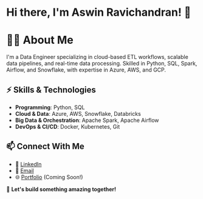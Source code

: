 # Hi there, I'm Aswin Ravichandran! 🚀

# 👨‍💻 About Me

I'm a Data Engineer specializing in cloud-based ETL workflows, scalable data pipelines, and real-time data processing. Skilled in Python, SQL, Spark, Airflow, and Snowflake, with expertise in Azure, AWS, and GCP.

## ⚡ Skills & Technologies

- **Programming**: Python, SQL
- **Cloud & Data**: Azure, AWS, Snowflake, Databricks
- **Big Data & Orchestration**: Apache Spark, Apache Airflow
- **DevOps & CI/CD**: Docker, Kubernetes, Git

## 📫 Connect With Me

- 💼 [LinkedIn](https://www.linkedin.com/in/aswin-ravichandran06/)
- 📧 [Email](mailto:aswin.ravichandran06@gmail.com)
- 🌐 [Portfolio](#) (Coming Soon!)

🚀 **Let's build something amazing together!**

<!--
**aswin1818/aswin1818** is a ✨ _special_ ✨ repository because its `README.md` (this file) appears on your GitHub profile.

Here are some ideas to get you started:

- 🔭 I’m currently working on ...
- 🌱 I’m currently learning ...
- 👯 I’m looking to collaborate on ...
- 🤔 I’m looking for help with ...
- 💬 Ask me about ...
- 📫 How to reach me: ...
- 😄 Pronouns: ...
- ⚡ Fun fact: ...
-->
